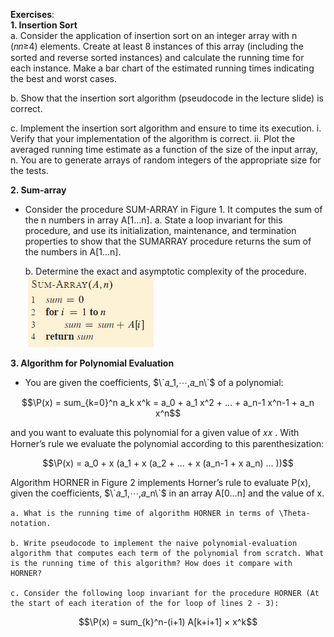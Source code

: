 **Exercises**:  
**1. Insertion Sort**  
  a. Consider the application of insertion sort on an integer array with n (𝑛𝑛≥4) elements. Create at least 8 instances of this array (including the sorted and reverse sorted instances) and calculate the running time for each instance. Make a bar chart of the estimated running times indicating the best and worst cases.

  b. Show that the insertion sort algorithm (pseudocode in the lecture slide) is correct.

  c. Implement the insertion sort algorithm and ensure to time its execution.
    i. Verify that your implementation of the algorithm is correct.
    ii. Plot the averaged running time estimate as a function of the size of the input array, n. You are to generate arrays of random integers of the appropriate size for the tests. 

**2. Sum-array**
  - Consider the procedure SUM-ARRAY in Figure 1. It computes the sum of the n numbers in array A[1…n].
    a. State a loop invariant for this procedure, and use its initialization, maintenance, and termination properties to show that the SUMARRAY procedure returns the sum of the numbers in A[1…n].

    b. Determine the exact and asymptotic complexity of the procedure.
    ![Figure 1: The SUM-ARRAY algorithm](image.png)
 
**3. Algorithm for Polynomial Evaluation**
- You are given the coefficients, $\`𝑎_1,⋯,𝑎_n\`$ of a polynomial:

$$\P(x) = sum_{k=0}^n a_k x^k = a_0 + a_1 x^2 + ... + a_n-1 x^n-1 + a_n x^n$$

  and you want to evaluate this polynomial for a given value of 𝑥𝑥 . With Horner’s rule we evaluate the polynomial according to this parenthesization:

$$\P(x) = a_0 + x (a_1 + x (a_2 + ... + x (a_n-1 + x a_n) ... ))$$

  Algorithm HORNER in Figure 2 implements Horner’s rule to evaluate P(x), given the coefficients, $\`𝑎_1,⋯,𝑎_n\`$ in an array A[0…n] and the value of x.

    a. What is the running time of algorithm HORNER in terms of \Theta-notation.

    b. Write pseudocode to implement the naive polynomial-evaluation algorithm that computes each term of the polynomial from scratch. What is the running time of this algorithm? How does it compare with HORNER?

    c. Consider the following loop invariant for the procedure HORNER (At the start of each iteration of the for loop of lines 2 - 3):

$$\P(x) = sum_{k}^n-(i+1) A[k+i+1] × x^k$$
